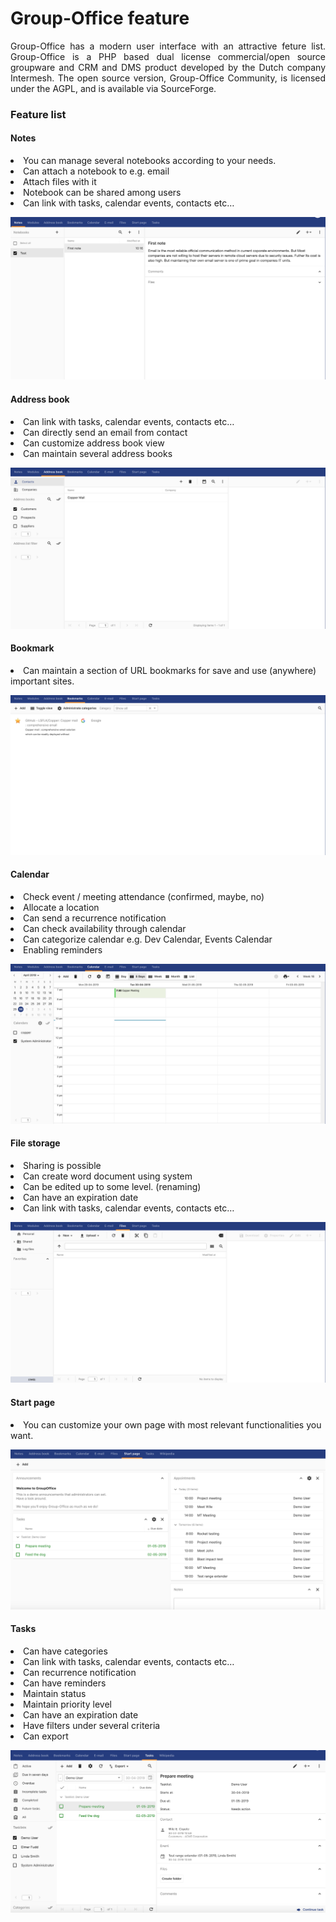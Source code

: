# Group-Office feature

<p align="justify">
Group-Office has a modern user interface with an attractive feture list. Group-Office is a PHP based dual license commercial/open source groupware and CRM and DMS product developed by the Dutch company Intermesh. The open source version, Group-Office Community, is licensed under the AGPL, and is available via SourceForge. 
</p>

### Feature list

#### Notes

<li>You can manage several notebooks according to your needs. </li>
<li>Can attach a notebook to e.g. email </li>
<li>Attach files with it </li>
<li>Notebook can be shared among users </li>
<li>Can link with tasks, calendar events, contacts etc… </li>

![Octocat](images/notes.png)


#### Address book

<li> Can link with tasks, calendar events, contacts etc… </li>
<li> Can directly send an email from contact </li>
<li> Can customize address book view  </li>
<li> Can maintain several address books </li>

![Octocat](images/address_book.png)

#### Bookmark

<li> Can maintain a section of URL bookmarks for save and use (anywhere) important sites. </li>

![Octocat](images/bookmarks.png)

#### Calendar

<li> Check event / meeting attendance (confirmed, maybe, no) </li>
<li> Allocate a location </li>
<li> Can send a recurrence notification </li>
<li> Can check availability through calendar </li>
<li> Can categorize calendar e.g. Dev Calendar, Events Calendar </li>
<li> Enabling reminders </li>

![Octocat](images/calendar.png)

#### File storage

<li> Sharing is possible </li>
<li> Can create word document using system </li>
<li> Can be edited up to some level. (renaming) </li>
<li> Can have an expiration date </li>
<li> Can link with tasks, calendar events, contacts etc… </li>

![Octocat](images/file_manager.png)

#### Start page

<li> You can customize your own page with most relevant functionalities you want. </li>

![Octocat](images/start_page.png)

#### Tasks

<li> Can have categories </li>
<li> Can link with tasks, calendar events, contacts etc… </li>
<li> Can recurrence notification </li>
<li> Can have reminders </li>
<li> Maintain status </li>
<li> Maintain priority level </li>
<li> Can have an expiration date </li>
<li> Have filters under several criteria </li>
<li> Can export </li>

![Octocat](images/tasks.png)

